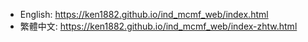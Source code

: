 * English: https://ken1882.github.io/ind_mcmf_web/index.html
* 繁體中文: https://ken1882.github.io/ind_mcmf_web/index-zhtw.html